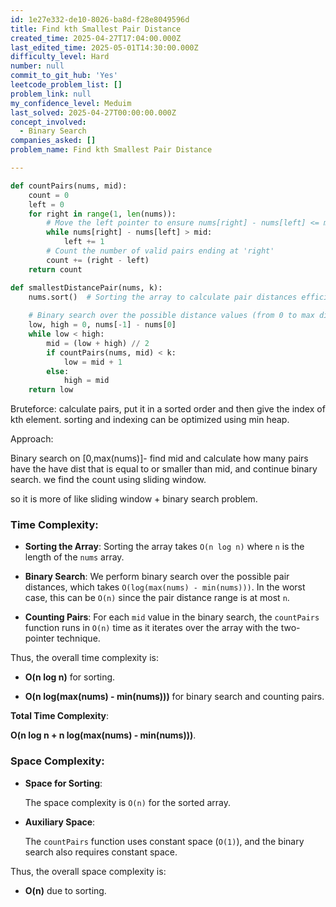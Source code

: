 ```yaml
---
id: 1e27e332-de10-8026-ba8d-f28e8049596d
title: Find kth Smallest Pair Distance
created_time: 2025-04-27T17:04:00.000Z
last_edited_time: 2025-05-01T14:30:00.000Z
difficulty_level: Hard
number: null
commit_to_git_hub: 'Yes'
leetcode_problem_list: []
problem_link: null
my_confidence_level: Meduim
last_solved: 2025-04-27T00:00:00.000Z
concept_involved:
  - Binary Search
companies_asked: []
problem_name: Find kth Smallest Pair Distance

---
```


```python
def countPairs(nums, mid):
    count = 0
    left = 0
    for right in range(1, len(nums)):
        # Move the left pointer to ensure nums[right] - nums[left] <= mid
        while nums[right] - nums[left] > mid:
            left += 1
        # Count the number of valid pairs ending at 'right'
        count += (right - left)
    return count

def smallestDistancePair(nums, k):
    nums.sort()  # Sorting the array to calculate pair distances efficiently
    
    # Binary search over the possible distance values (from 0 to max distance)
    low, high = 0, nums[-1] - nums[0]
    while low < high:
        mid = (low + high) // 2
        if countPairs(nums, mid) < k:
            low = mid + 1
        else:
            high = mid
    return low

```

Bruteforce: calculate pairs, put it in a sorted order and then give the index of kth element. sorting and indexing can be optimized using min heap.

Approach:

Binary search on \[0,max(nums)]- find mid and calculate how many pairs have the have dist that is equal to or smaller than mid, and continue binary search.
we find the count using sliding window.

so it is more of like sliding window + binary search problem.

### **Time Complexity:**

*   **Sorting the Array**: Sorting the array takes `O(n log n)` where `n` is the length of the `nums` array.

*   **Binary Search**: We perform binary search over the possible pair distances, which takes `O(log(max(nums) - min(nums)))`. In the worst case, this can be `O(n)` since the pair distance range is at most `n`.

*   **Counting Pairs**: For each `mid` value in the binary search, the `countPairs` function runs in `O(n)` time as it iterates over the array with the two-pointer technique.

Thus, the overall time complexity is:

*   **O(n log n)** for sorting.

*   **O(n log(max(nums) - min(nums)))** for binary search and counting pairs.

**Total Time Complexity**:

**O(n log n + n log(max(nums) - min(nums)))**.

### **Space Complexity:**

*   **Space for Sorting**:

    The space complexity is `O(n)` for the sorted array.

*   **Auxiliary Space**:

    The `countPairs` function uses constant space (`O(1)`), and the binary search also requires constant space.

Thus, the overall space complexity is:

*   **O(n)** due to sorting.
